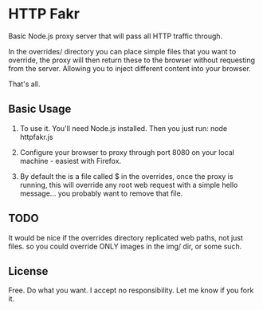 HTTP Fakr
=========
Basic Node.js proxy server that will pass all HTTP traffic through.

In the overrides/ directory you can place simple files that you want to override, the proxy
will then return these to the browser without requesting from the server. Allowing you
to inject different content into your browser.

That's all.

Basic Usage
-----------
1) To use it. You'll need Node.js installed. Then you just run: node httpfakr.js

2) Configure your browser to proxy through port 8080 on your local machine - easiest with Firefox.

3) By default the is a file called $ in the overrides, once the proxy is running, this will
override any root web request with a simple hello message... you probably want to remove that file.

TODO 
----
It would be nice if the overrides directory replicated web paths, not just files. so you could override
ONLY images in the img/ dir, or some such.

License
-------
Free. Do what you want. I accept no responsibility. Let me know if you fork it.